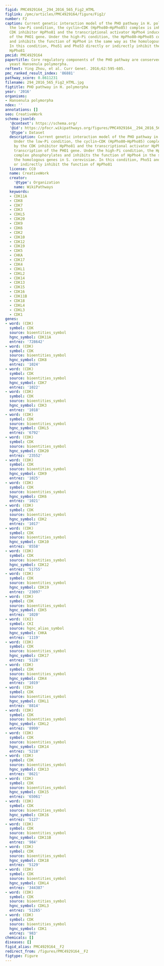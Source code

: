 ```yaml
---
figid: PMC4929164__294_2016_565_Fig2_HTML
figlink: /pmc/articles/PMC4929164/figure/Fig2/
number: F2
caption: Current genetic interaction model of the PHO pathway in H. polymorpha. Under
  the low-Pi condition, the cyclin–CDK (HpPho80–HpPho85) complex is inhibited by the
  CDK inhibitor HpPho81 and the transcriptional activator HpPho4 induces transcription
  of the PHO1 gene. Under the high-Pi condition, the HpPho80–HpPho85 complex phosphorylates
  and inhibits the function of HpPho4 in the same way as the homologous genes in S. cerevisiae.
  In this condition, Pho51 and Pho53 directly or indirectly inhibit the function of
  HpPho81
pmcid: PMC4929164
papertitle: Core regulatory components of the PHO pathway are conserved in the methylotrophic
  yeast Hansenula polymorpha.
reftext: Ying Zhou, et al. Curr Genet. 2016;62:595-605.
pmc_ranked_result_index: '86881'
pathway_score: 0.8611231
filename: 294_2016_565_Fig2_HTML.jpg
figtitle: PHO pathway in H. polymorpha
year: '2016'
organisms:
- Hansenula polymorpha
ndex: ''
annotations: []
seo: CreativeWork
schema-jsonld:
  '@context': https://schema.org/
  '@id': https://pfocr.wikipathways.org/figures/PMC4929164__294_2016_565_Fig2_HTML.html
  '@type': Dataset
  description: Current genetic interaction model of the PHO pathway in H. polymorpha.
    Under the low-Pi condition, the cyclin–CDK (HpPho80–HpPho85) complex is inhibited
    by the CDK inhibitor HpPho81 and the transcriptional activator HpPho4 induces
    transcription of the PHO1 gene. Under the high-Pi condition, the HpPho80–HpPho85
    complex phosphorylates and inhibits the function of HpPho4 in the same way as
    the homologous genes in S. cerevisiae. In this condition, Pho51 and Pho53 directly
    or indirectly inhibit the function of HpPho81
  license: CC0
  name: CreativeWork
  creator:
    '@type': Organization
    name: WikiPathways
  keywords:
  - CDK11A
  - CDK8
  - CDK7
  - CDK3
  - CDKL5
  - CDK20
  - CDK9
  - CDK6
  - CDK2
  - CDK10
  - CDK12
  - CDK19
  - CDK5
  - CHKA
  - CDK17
  - CDK4
  - CDKL1
  - CDKL2
  - CDK14
  - CDK13
  - CDK15
  - CDK16
  - CDK11B
  - CDK18
  - CDKL4
  - CDKL3
  - CDK1
genes:
- word: (CDK)
  symbol: CDK
  source: bioentities_symbol
  hgnc_symbol: CDK11A
  entrez: '728642'
- word: (CDK)
  symbol: CDK
  source: bioentities_symbol
  hgnc_symbol: CDK8
  entrez: '1024'
- word: (CDK)
  symbol: CDK
  source: bioentities_symbol
  hgnc_symbol: CDK7
  entrez: '1022'
- word: (CDK)
  symbol: CDK
  source: bioentities_symbol
  hgnc_symbol: CDK3
  entrez: '1018'
- word: (CDK)
  symbol: CDK
  source: bioentities_symbol
  hgnc_symbol: CDKL5
  entrez: '6792'
- word: (CDK)
  symbol: CDK
  source: bioentities_symbol
  hgnc_symbol: CDK20
  entrez: '23552'
- word: (CDK)
  symbol: CDK
  source: bioentities_symbol
  hgnc_symbol: CDK9
  entrez: '1025'
- word: (CDK)
  symbol: CDK
  source: bioentities_symbol
  hgnc_symbol: CDK6
  entrez: '1021'
- word: (CDK)
  symbol: CDK
  source: bioentities_symbol
  hgnc_symbol: CDK2
  entrez: '1017'
- word: (CDK)
  symbol: CDK
  source: bioentities_symbol
  hgnc_symbol: CDK10
  entrez: '8558'
- word: (CDK)
  symbol: CDK
  source: bioentities_symbol
  hgnc_symbol: CDK12
  entrez: '51755'
- word: (CDK)
  symbol: CDK
  source: bioentities_symbol
  hgnc_symbol: CDK19
  entrez: '23097'
- word: (CDK)
  symbol: CDK
  source: bioentities_symbol
  hgnc_symbol: CDK5
  entrez: '1020'
- word: (CKI)
  symbol: CKI
  source: hgnc_alias_symbol
  hgnc_symbol: CHKA
  entrez: '1119'
- word: (CDK)
  symbol: CDK
  source: bioentities_symbol
  hgnc_symbol: CDK17
  entrez: '5128'
- word: (CDK)
  symbol: CDK
  source: bioentities_symbol
  hgnc_symbol: CDK4
  entrez: '1019'
- word: (CDK)
  symbol: CDK
  source: bioentities_symbol
  hgnc_symbol: CDKL1
  entrez: '8814'
- word: (CDK)
  symbol: CDK
  source: bioentities_symbol
  hgnc_symbol: CDKL2
  entrez: '8999'
- word: (CDK)
  symbol: CDK
  source: bioentities_symbol
  hgnc_symbol: CDK14
  entrez: '5218'
- word: (CDK)
  symbol: CDK
  source: bioentities_symbol
  hgnc_symbol: CDK13
  entrez: '8621'
- word: (CDK)
  symbol: CDK
  source: bioentities_symbol
  hgnc_symbol: CDK15
  entrez: '65061'
- word: (CDK)
  symbol: CDK
  source: bioentities_symbol
  hgnc_symbol: CDK16
  entrez: '5127'
- word: (CDK)
  symbol: CDK
  source: bioentities_symbol
  hgnc_symbol: CDK11B
  entrez: '984'
- word: (CDK)
  symbol: CDK
  source: bioentities_symbol
  hgnc_symbol: CDK18
  entrez: '5129'
- word: (CDK)
  symbol: CDK
  source: bioentities_symbol
  hgnc_symbol: CDKL4
  entrez: '344387'
- word: (CDK)
  symbol: CDK
  source: bioentities_symbol
  hgnc_symbol: CDKL3
  entrez: '51265'
- word: (CDK)
  symbol: CDK
  source: bioentities_symbol
  hgnc_symbol: CDK1
  entrez: '983'
chemicals: []
diseases: []
figid_alias: PMC4929164__F2
redirect_from: /figures/PMC4929164__F2
figtype: Figure
---
```

